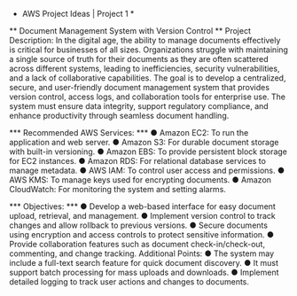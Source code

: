 * AWS Project Ideas | Project 1 *

** Document Management System with Version Control **
Project Description: In the digital age, the ability to manage documents effectively is critical for businesses of all sizes. Organizations struggle with maintaining a single source of truth for their documents as they are often scattered across different systems, leading to inefficiencies, security vulnerabilities, and a lack of collaborative capabilities. The goal is to develop a centralized, secure, and user-friendly document management system that provides version control, access logs, and collaboration tools for enterprise use. The system must ensure data integrity, support regulatory compliance, and enhance productivity through seamless document handling.

*** Recommended AWS Services: ***
● Amazon EC2: To run the application and web server.
● Amazon S3: For durable document storage with built-in versioning.
● Amazon EBS: To provide persistent block storage for EC2 instances.
● Amazon RDS: For relational database services to manage metadata.
● AWS IAM: To control user access and permissions.
● AWS KMS: To manage keys used for encrypting documents.
● Amazon CloudWatch: For monitoring the system and setting alarms.

*** Objectives: ***
● Develop a web-based interface for easy document upload, retrieval, and management.
● Implement version control to track changes and allow rollback to previous versions.
● Secure documents using encryption and access controls to protect sensitive information.
● Provide collaboration features such as document check-in/check-out, commenting, and
change tracking. Additional Points:
● The system may include a full-text search feature for quick document discovery.
● It must support batch processing for mass uploads and downloads.
● Implement detailed logging to track user actions and changes to documents.
